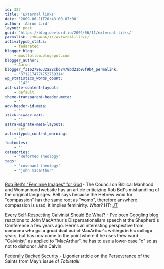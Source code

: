 ```yaml
---
id: 327
title: 'External links'
date: '2009-06-11T20:43:00-07:00'
author: 'Aaron Lord'
layout: post
guid: 'https://blog.devlord.io/2009/06/11/external-links/'
permalink: /2009/06/11/external-links/
activitypub_status:
    - federated
blogger_blog:
    - mustfollow.blogspot.com
blogger_author:
    - Aaron
blogger_f316279e632a22cbc8478bd21b80f9b4_permalink:
    - '3712174774752759314'
wp_statistics_words_count:
    - '142'
ast-site-content-layout:
    - default
theme-transparent-header-meta:
    - ''
adv-header-id-meta:
    - ''
stick-header-meta:
    - ''
astra-migrate-meta-layouts:
    - set
activitypub_content_warning:
    - ''
footnotes:
    - ''
categories:
    - 'Reformed Theology'
tags:
    - 'covenant theology'
    - 'john macarthur'
---
```


<a href="http://www.cbmw.org/Journal/Vol-14-No-1/Rob-Bell-s-Feminine-Images-for-God">Rob Bell's "Feminine Images" for God</a> - The Council on Biblical Manhood and Womanhood website has an article criticizing Rob Bell's mishandling of the original languages. Bell says because the Hebrew word for "compassion" has the same root as "womb", therefore anywhere compassion is used, it implies femininity. <em>What?</em> HT: <a href="http://feedproxy.google.com/~r/betweentwoworlds/~3/4NNFzsFjISI/nooma-and-original-languages.html">JT</a>

<a href="http://apologus.wordpress.com/2007/06/27/every-self-professed-calvinist-should-be-what%22/">Every Self-Respecting Calvinist Should Be What?</a> - I've been Googling blog reactions to John MacArthur's Dispensationalism speech at the Shepherd's Conference a few years ago. Here's an interesting perspective from someone who got a great deal out of MacArthur's writings in his college years, but has now come to the point where if he uses thew word "Calvinist" as applied to "MacArthur", he has to use a lower-case "c" so as not to dishonor John Calvin.

<a href="http://www.ligonier.org/blog/2009/06/federally-backed-security.html">Federally Backed Security</a> - Ligonier article on the Perseverance of the Saints from May's issue of <em>Tabletalk</em>.